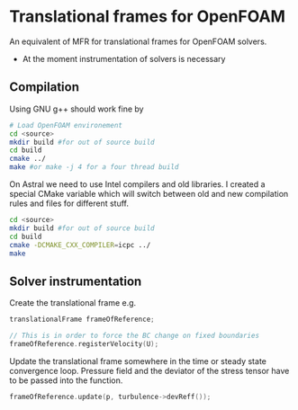 # Translational frames for OpenFOAM

An equivalent of MFR for translational frames for OpenFOAM solvers.

 * At the moment instrumentation of solvers is necessary

## Compilation

Using GNU g++ should work fine by 
```bash
# Load OpenFOAM environement
cd <source>
mkdir build #for out of source build
cd build
cmake ../
make #or make -j 4 for a four thread build
```

On Astral we need to use Intel compilers and old libraries. I created a special
CMake variable which will switch between old and new compilation rules and files
for different stuff.

```bash
cd <source>
mkdir build #for out of source build
cd build
cmake -DCMAKE_CXX_COMPILER=icpc ../
make
```

## Solver instrumentation

Create the translational frame e.g.

```cpp
translationalFrame frameOfReference;

// This is in order to force the BC change on fixed boundaries
frameOfReference.registerVelocity(U); 
```

Update the translational frame somewhere in the time or steady state convergence
loop. Pressure field and the deviator of the stress tensor have to be passed
into the function.

```cpp
frameOfReference.update(p, turbulence->devReff());
```

